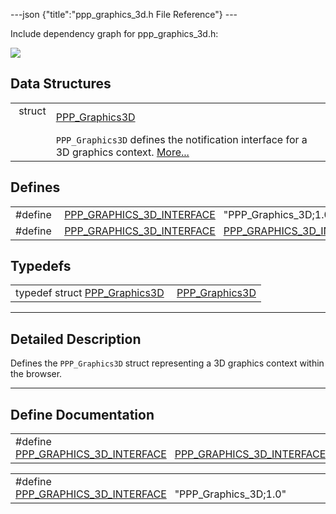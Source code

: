 ---json {"title":"ppp\_graphics\_3d.h File Reference"} ---

Include dependency graph for ppp\_graphics\_3d.h:

![](/docs/native-client/pepper_beta/c/ppp__graphics__3d_8h__incl.png)

Data Structures
---------------

<table><tbody><tr class="odd"><td style="text-align: right;">struct  </td><td><a href="/docs/native-client/pepper_beta/c/struct_p_p_p___graphics3_d__1__0/" class="el">PPP_Graphics3D</a></td></tr><tr class="even"><td style="text-align: right;"> </td><td><code>PPP_Graphics3D</code> defines the notification interface for a 3D graphics context. <a href="/docs/native-client/pepper_beta/c/struct_p_p_p___graphics3_d__1__0#details">More...</a><br />
</td></tr></tbody></table>

Defines
-------

<table><tbody><tr class="odd"><td style="text-align: right;">#define </td><td><a href="/docs/native-client/pepper_beta/c/ppp__graphics__3d_8h#a24bc6750e56195c99461408d10a3e184" class="el">PPP_GRAPHICS_3D_INTERFACE</a>   "PPP_Graphics_3D;1.0"</td></tr><tr class="even"><td style="text-align: right;">#define </td><td><a href="/docs/native-client/pepper_beta/c/ppp__graphics__3d_8h#a127a18c58f8a81afc706963ce70ba1a0" class="el">PPP_GRAPHICS_3D_INTERFACE</a>   <a href="/docs/native-client/pepper_beta/c/ppp__graphics__3d_8h#a24bc6750e56195c99461408d10a3e184" class="el">PPP_GRAPHICS_3D_INTERFACE</a></td></tr></tbody></table>

Typedefs
--------

<table><tbody><tr class="odd"><td style="text-align: right;">typedef struct <a href="/docs/native-client/pepper_beta/c/struct_p_p_p___graphics3_d__1__0/" class="el">PPP_Graphics3D</a> </td><td><a href="/docs/native-client/pepper_beta/c/group___interfaces#gab9b763d2ae6ef08a8f18069728f418eb" class="el">PPP_Graphics3D</a></td></tr></tbody></table>

------------------------------------------------------------------------

<span id="details" class="anchor" style="margin: 0;"></span>

Detailed Description
--------------------

Defines the `PPP_Graphics3D` struct representing a 3D graphics context within the browser.

------------------------------------------------------------------------

Define Documentation
--------------------

<span id="a127a18c58f8a81afc706963ce70ba1a0" class="anchor" style="margin: 0;"></span>

<table><tbody><tr class="odd"><td>#define <a href="/docs/native-client/pepper_beta/c/ppp__graphics__3d_8h#a127a18c58f8a81afc706963ce70ba1a0" class="el">PPP_GRAPHICS_3D_INTERFACE</a>   <a href="/docs/native-client/pepper_beta/c/ppp__graphics__3d_8h#a24bc6750e56195c99461408d10a3e184" class="el">PPP_GRAPHICS_3D_INTERFACE</a></td></tr></tbody></table>

<span id="a24bc6750e56195c99461408d10a3e184" class="anchor" style="margin: 0;"></span>

<table><tbody><tr class="odd"><td>#define <a href="/docs/native-client/pepper_beta/c/ppp__graphics__3d_8h#a24bc6750e56195c99461408d10a3e184" class="el">PPP_GRAPHICS_3D_INTERFACE</a>   "PPP_Graphics_3D;1.0"</td></tr></tbody></table>
